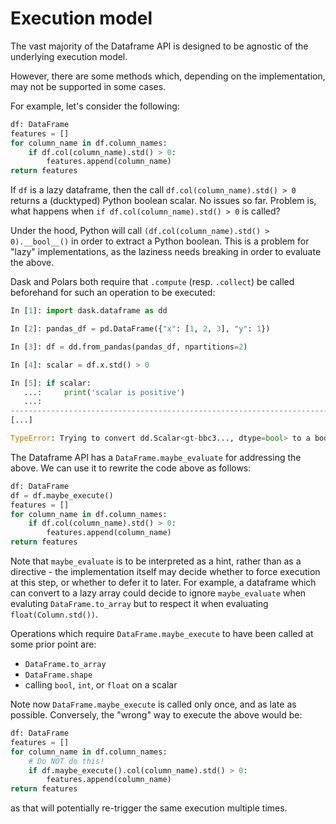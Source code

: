 # Execution model

The vast majority of the Dataframe API is designed to be agnostic of the
underlying execution model.

However, there are some methods which, depending on the implementation, may
not be supported in some cases.

For example, let's consider the following:
```python
df: DataFrame
features = []
for column_name in df.column_names:
    if df.col(column_name).std() > 0:
        features.append(column_name)
return features
```
If `df` is a lazy dataframe, then the call `df.col(column_name).std() > 0` returns
a (ducktyped) Python boolean scalar. No issues so far. Problem is,
what happens when `if df.col(column_name).std() > 0` is called?

Under the hood, Python will call `(df.col(column_name).std() > 0).__bool__()` in
order to extract a Python boolean. This is a problem for "lazy" implementations,
as the laziness needs breaking in order to evaluate the above.

Dask and Polars both require that `.compute` (resp. `.collect`) be called beforehand
for such an operation to be executed:
  ```python
  In [1]: import dask.dataframe as dd
  
  In [2]: pandas_df = pd.DataFrame({"x": [1, 2, 3], "y": 1})
  
  In [3]: df = dd.from_pandas(pandas_df, npartitions=2)
  
  In [4]: scalar = df.x.std() > 0
  
  In [5]: if scalar:
     ...:     print('scalar is positive')
     ...:
  ---------------------------------------------------------------------------
  [...]
  
  TypeError: Trying to convert dd.Scalar<gt-bbc3..., dtype=bool> to a boolean value. Because Dask objects are lazily evaluated, they cannot be converted to a boolean value or used in boolean conditions like if statements. Try calling .compute() to force computation prior to converting to a boolean value or using in a conditional statement.
  ```

The Dataframe API has a `DataFrame.maybe_evaluate` for addressing the above. We can use it to rewrite the code above
as follows:
```python
df: DataFrame
df = df.maybe_execute()
features = []
for column_name in df.column_names:
    if df.col(column_name).std() > 0:
        features.append(column_name)
return features
```

Note that `maybe_evaluate` is to be interpreted as a hint, rather than as a directive -
the implementation itself may decide
whether to force execution at this step, or whether to defer it to later.
For example, a dataframe which can convert to a lazy array could decide to ignore
`maybe_evaluate` when evaluting `DataFrame.to_array` but to respect it when evaluating
`float(Column.std())`.

Operations which require `DataFrame.maybe_execute` to have been called at some prior
point are:
- `DataFrame.to_array`
- `DataFrame.shape`
- calling `bool`, `int`, or `float` on a scalar 

Note now `DataFrame.maybe_execute` is called only once, and as late as possible.
Conversely, the "wrong" way to execute the above would be:

```python
df: DataFrame
features = []
for column_name in df.column_names:
    # Do NOT do this!
    if df.maybe_execute().col(column_name).std() > 0:
        features.append(column_name)
return features
```
as that will potentially re-trigger the same execution multiple times.
